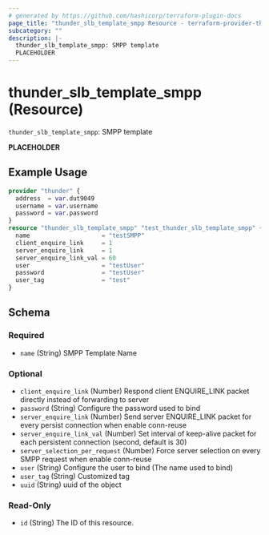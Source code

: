 ```yaml
---
# generated by https://github.com/hashicorp/terraform-plugin-docs
page_title: "thunder_slb_template_smpp Resource - terraform-provider-thunder"
subcategory: ""
description: |-
  thunder_slb_template_smpp: SMPP template
  PLACEHOLDER
---
```


# thunder_slb_template_smpp (Resource)

`thunder_slb_template_smpp`: SMPP template

__PLACEHOLDER__

## Example Usage

```terraform
provider "thunder" {
  address  = var.dut9049
  username = var.username
  password = var.password
}
resource "thunder_slb_template_smpp" "test_thunder_slb_template_smpp" {
  name                    = "testSMPP"
  client_enquire_link     = 1
  server_enquire_link     = 1
  server_enquire_link_val = 60
  user                    = "testUser"
  password                = "testUser"
  user_tag                = "test"
}
```

<!-- schema generated by tfplugindocs -->
## Schema

### Required

- `name` (String) SMPP Template Name

### Optional

- `client_enquire_link` (Number) Respond client ENQUIRE_LINK packet directly instead of forwarding to server
- `password` (String) Configure the password used to bind
- `server_enquire_link` (Number) Send server ENQUIRE_LINK packet for every persist connection when enable conn-reuse
- `server_enquire_link_val` (Number) Set interval of keep-alive packet for each persistent connection (second, default is 30)
- `server_selection_per_request` (Number) Force server selection on every SMPP request when enable conn-reuse
- `user` (String) Configure the user to bind (The name used to bind)
- `user_tag` (String) Customized tag
- `uuid` (String) uuid of the object

### Read-Only

- `id` (String) The ID of this resource.


